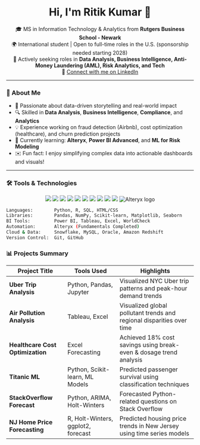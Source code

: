 <h1 align="center">Hi, I'm Ritik Kumar 👋</h1>

<p align="center">
🎓 MS in Information Technology & Analytics from <strong>Rutgers Business School - Newark</strong><br>
🌍 International student | Open to full-time roles in the U.S. (sponsorship needed starting 2028)<br>
💼 Actively seeking roles in <strong>Data Analysis, Business Intelligence, Anti-Money Laundering (AML), Risk Analytics, and Tech</strong><br>
🔗 <a href="https://www.linkedin.com/in/ritik-kumar-b9999b221" target="_blank">Connect with me on LinkedIn</a>
</p>

---

### 🚀 About Me

- 🧠 Passionate about data-driven storytelling and real-world impact
- 🔍 Skilled in **Data Analysis**, **Business Intelligence**, **Compliance**, and **Analytics**
- 💡 Experience working on fraud detection (Airbnb), cost optimization (healthcare), and churn prediction projects
- 🌱 Currently learning: **Alteryx**, **Power BI Advanced**, and **ML for Risk Modeling**
- ✉️ Fun fact: I enjoy simplifying complex data into actionable dashboards and visuals!

---

### 🛠️ Tools & Technologies

<p align="center">
  <img src="https://img.shields.io/badge/Python-3776AB?style=for-the-badge&logo=python&logoColor=white"/>
  <img src="https://img.shields.io/badge/R-276DC3?style=for-the-badge&logo=r&logoColor=white"/>
  <img src="https://img.shields.io/badge/Tableau-E97627?style=for-the-badge&logo=tableau&logoColor=white"/>
  <img src="https://img.shields.io/badge/Excel-217346?style=for-the-badge&logo=microsoft-excel&logoColor=white"/>
  <img src="https://img.shields.io/badge/Power_BI-F2C811?style=for-the-badge&logo=power-bi&logoColor=black"/>
  <img src="https://img.shields.io/badge/SQL-336791?style=for-the-badge&logo=postgresql&logoColor=white"/>
  <img src="https://img.shields.io/badge/Git-F05032?style=for-the-badge&logo=git&logoColor=white"/>
  <img src="https://img.shields.io/badge/Snowflake-56B9EB?style=for-the-badge&logo=snowflake&logoColor=white"/>
  <img src="https://img.shields.io/badge/Amazon_Redshift-4053D6?style=for-the-badge&logo=amazon-aws&logoColor=white"/>
  <img src="https://img.shields.io/badge/Oracle-F80000?style=for-the-badge&logo=oracle&logoColor=white"/>
  <img src="https://img.shields.io/badge/Alteryx-0071C5?style=for-the-badge&logo=data:image/svg+xml;base64,PHN2ZyBmaWxsPSIjMDA3MWM1IiB4bWxucz0iaHR0cDovL3d3dy53My5vcmcvMjAwMC9zdmciIHdpZHRoPSIyMCIgaGVpZ2h0PSIyMCI+PHJlY3Qgd2lkdGg9IjIwIiBoZWlnaHQ9IjIwIiByeD0iMyIvPjwvc3ZnPg==" alt="Alteryx logo"/>
</p>

```bash
Languages:        Python, R, SQL, HTML/CSS
Libraries:        Pandas, NumPy, Scikit-learn, Matplotlib, Seaborn
BI Tools:         Power BI, Tableau, Excel, WorldCheck
Automation:       Alteryx (Fundamentals Completed)
Cloud & Data:     Snowflake, MySQL, Oracle, Amazon Redshift
Version Control:  Git, GitHub
```

### 📊 Projects Summary

| Project Title                 | Tools Used                          | Highlights                                                                 |
|------------------------------|-------------------------------------|----------------------------------------------------------------------------|
| **Uber Trip Analysis**       | Python, Pandas, Jupyter             | Visualized NYC Uber trip patterns and peak-hour demand trends              |
| **Air Pollution Analysis**   | Tableau, Excel                      | Visualized global pollutant trends and regional disparities over time      |
| **Healthcare Cost Optimization** | Excel Forecasting              | Achieved 18% cost savings using break-even & dosage trend analysis         |
| **Titanic ML**               | Python, Scikit-learn, ML Models     | Predicted passenger survival using classification techniques               |
| **StackOverflow Forecast**   | Python, ARIMA, Holt-Winters         | Forecasted Python-related questions on Stack Overflow                      |
| **NJ Home Price Forecasting**| R, Holt-Winters, ggplot2, forecast  | Predicted housing price trends in New Jersey using time series models      |
